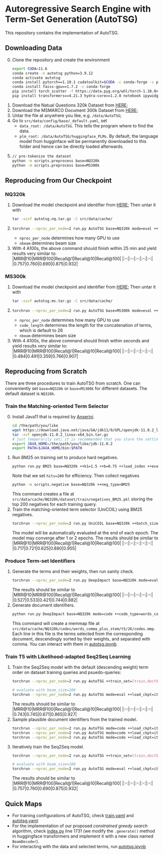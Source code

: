 # Autoregressive Search Engine with Term-Set Generation (AutoTSG)

This repository contains the implementation of AutoTSG.

## Downloading Data
0. Clone the repository and create the environment
   ```bash
   export CUDA=11.6
   conda create -n autotsg python=3.9.12
   conda activate autotsg
   conda install pytorch==1.10.1 cudatoolkit=$CUDA -c conda-forge -c pytorch
   conda install faiss-gpu==1.7.2 -c conda-forge
   pip install torch_scatter -f https://data.pyg.org/whl/torch-1.10.0+$CUDA.html
   pip install transformers==4.21.3 hydra-core==1.2.0 notebook ipywidgets psutil
   ```
1. Download the Natual Questions 320k Dataset from [HERE](https://1drv.ms/u/s!Aipk4vd2SBrtgv9bKdcHs4jH0PKJXw?e=uWBLwb);
2. Download the MSMARCO Document 300k Dataset from [HERE](https://1drv.ms/u/s!Aipk4vd2SBrtgv9YngXx1vJEE2VjZQ?e=fzMbDj);
3. Untar the file at anywhere you like, e.g. `/data/AutoTSG`;
4. Go to `src/data/config/base/_default.yaml`, set 
   - `data_root: /data/AutoTSG`. This tells the program where to find the data.
   - `plm_root: /data/AutoTSG/huggingface_PLMs`. By default, the language model from hugginface will be permanently downloaded to this folder and hence can be directly loaded afterwards.
5. ```bash
   // pre-tokenize the dataset
   python -m scripts.preprocess base=NQ320k
   python -m scripts.preprocess base=MS300k
   ```

## Reproducing from Our Checkpoint
### NQ320k
1. Download the model checkpoint and identifier from [HERE](https://1drv.ms/u/s!Aipk4vd2SBrtgv9ZcAXlfqdkyj9fnQ?e=QFDYpA); Then untar it with 
   ```bash
   tar -xzvf autotsg.nq.tar.gz -C src/data/cache/
   ```
2. ```bash
   torchrun --nproc_per_node=2 run.py AutoTSG base=NQ320k mode=eval ++nbeam=100 ++eval_batch_size=20
   ```
   - `nproc_per_node` determines how many GPU to use
   - `nbeam` determines beam size
3. With 4 A100s, the above command should finish within 25 min and yield results very similar to:
   |MRR@10|MRR@100|Recall@1|Recall@10|Recall@100|
   |:-:|:-:|:-:|:-:|:-:|
   |0.757|0.760|0.690|0.875|0.932|

### MS300k
1. Download the model checkpoint and identifier from [HERE](https://1drv.ms/u/s!Aipk4vd2SBrtgv9cCPF9a-yfDLhzEA?e=Kgj8lY); Then untar it with 
   ```bash
   tar -xzvf autotsg.ms.tar.gz -C src/data/cache/
   ```
2. ```bash
   torchrun --nproc_per_node=2 run.py AutoTSG base=MS300k mode=eval ++code_length=34 ++nbeam=100 ++eval_batch_size=20
   ```
   - `nproc_per_node` determines how many GPU to use
   - `code_length` determines the length for the concatenation of terms, which is default to 26
   - `nbeam` determines beam size
3. With 4 A100s, the above command should finish within seconds and yield results very similar to:
   |MRR@10|MRR@100|Recall@1|Recall@10|Recall@100|
   |:-:|:-:|:-:|:-:|:-:|
   |0.484|0.491|0.359|0.766|0.907|

## Reproducing from Scratch
There are three procedures to train AutoTSG from scratch. One can conveniently set `base=NQ320k` or `base=MS300k` for different datasets. The default dataset is `NQ320k`.

### Train the Matching-oriented Term Selector
0. Install Java11 that is required by [Anserini](src/anserini/).
   ```bash
   cd /the/path/you/like
   wget https://download.java.net/java/GA/jdk11/9/GPL/openjdk-11.0.2_linux-x64_bin.tar.gz
   tar -xvf openjdk-11.0.2_linux-x64_bin.tar.gz
   # just temperarily set; it is recommended that you store the setting in ~/.bashrc
   export JAVA_HOME=/the/path/you/like/jdk-11.0.2
   export PATH=$JAVA_HOME/bin:$PATH
   ```
1. Run BM25 on training set to produce hard negatives.
   ```bash
   python run.py BM25 base=NQ320k ++k1=1.5 ++b=0.75 ++load_index ++eval_set=train ++hits=200
   ```
   Note that we set `hits=200` for efficiency. Then collect negatives
   ```bash
   python -m scripts.negative base=NQ320k ++neg_type=BM25
   ```
   This command creates a file at `src/data/cache/NQ320k/dataset/train/negatives_BM25.pkl` storing the top 200 negatives for each training query.
2. Train the matching-oriented term selector (UniCOIL) using BM25 negatives.
   ```bash
   torchrun --nproc_per_node=2 run.py UniCOIL base=NQ320k ++batch_size=5 ++fp32
   ```
   The model will be automatically evaluated at the end of each epoch. The model may converge after 1 or 2 epochs. The results should be similar to
   |MRR@10|MRR@100|Recall@1|Recall@10|Recall@100|
   |:-:|:-:|:-:|:-:|:-:|
   |0.717|0.721|0.625|0.880|0.955|

### Produce Term-set Identifiers
1. Generate the terms and their weights, then run sanity check.
   ```bash
   torchrun --nproc_per_node=2 run.py DeepImpact base=NQ320k mode=eval ++load_ckpt=UniCOIL/best
   ```
   The results should be similar to
   |MRR@10|MRR@100|Recall@1|Recall@10|Recall@100|
   |:-:|:-:|:-:|:-:|:-:|
   |0.527|0.533|0.421|0.744|0.882|
2. Generate document identifiers.
   ```bash
   python run.py DeepImpact base=NQ320k mode=code ++code_type=words_comma_plus_stem ++code_tokenizer=t5 ++code_length=26 ++stem_code ++code_sep='\,'
   ```
   This command will create a memmap file at `src/data/cache/NQ320k/codes/words_comma_plus_stem/t5/26/codes.mmp`. Each line in this file is the terms selected from the corresponding document, descendingly sorted by their weights, and separated with comma. You can interact with them in [autotsg.ipynb](src/notebooks/autotsg.ipynb).

### Train T5 with Likelihood-adapted Seq2Seq Learning
1. Train the Seq2Seq model with the default (descending weight) term order on dataset training queries and psuedo-queries:
   ```bash
   torchrun --nproc_per_node=2 run.py AutoTSG ++train_set=[train,doct5-miss,doc] ++save_ckpt=iter0

   # evaluate with beam_size=100
   torchrun --nproc_per_node=2 run.py AutoTSG mode=eval ++load_ckpt=iter0 ++nbeam=100 ++eval_batch_size=20
   ```
   The results should be similar to
   |MRR@10|MRR@100|Recall@1|Recall@10|Recall@100|
   |:-:|:-:|:-:|:-:|:-:|
   |0.743|0.745|0.671|0.865|0.927|
2. Sample plausible document identifiers from the trained model.
   ```bash
   torchrun --nproc_per_node=2 run.py AutoTSG mode=code ++load_ckpt=iter0 ++sort_code ++nbeam=3 ++eval_set=train ++code_src=greedy-sample-3-tau5 ++eval_batch_size=500 ++decode_do_sample ++sample_tau=5 ++decode_do_greedy
   torchrun --nproc_per_node=2 run.py AutoTSG mode=code ++load_ckpt=iter0 ++sort_code ++nbeam=3 ++eval_set=doct5-miss ++code_src=greedy-sample-3-tau5 ++eval_batch_size=500 ++decode_do_sample ++sample_tau=5 ++decode_do_greedy
   torchrun --nproc_per_node=2 run.py AutoTSG mode=code ++load_ckpt=iter0 ++sort_code ++nbeam=3 ++eval_set=doc ++code_src=greedy-sample-3-tau5 ++eval_batch_size=500 ++decode_do_sample ++sample_tau=5 ++decode_do_greedy
   ```
3. Iteratively train the Seq2Seq model.
   ```bash
   torchrun --nproc_per_node=2 run.py AutoTSG ++train_set=[train,doct5-miss,doc] ++return_query_code ++code_src=greedy-sample-tau5 ++load_ckpt=iter0 ++save_ckpt=iter1 ++learning_rate=1e-5 ++scheduler=constant ++eval_delay=0

   # evaluate with beam_size=100
   torchrun --nproc_per_node=2 run.py AutoTSG mode=eval ++load_ckpt=iter1 ++nbeam=100 ++eval_batch_size=20
   ```
   The results should be similar to
   |MRR@10|MRR@100|Recall@1|Recall@10|Recall@100|
   |:-:|:-:|:-:|:-:|:-:|
   |0.757|0.760|0.690|0.875|0.932|


## Quick Maps
- For training configurations of AutoTSG, check [train.yaml](src/data/config/mode/train.yaml) and [autotsg.yaml](src/data/config/autotsg.yaml)
- For the implementation of our proposed *constrained greedy search* algorithm, check [index.py](src/utils/index.py) line 1731 (we modify the `.generate()` method in huggingface transformers and implement it with a new class named `BeamDecoder`).
- For interacting with the data and selected terms, run [autotsg.ipynb](src/notebooks/autotsg.ipynb)